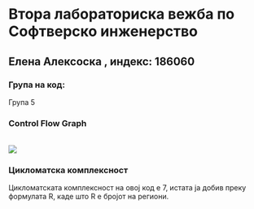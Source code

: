 # Втора лабораториска вежба по Софтверско инженерство
## Елена Алексоска , индекс: 186060
### Група на код:
Група 5
### Control Flow Graph

<br>
<img src="https://imgur.com/nL9ha2Y"/>
<br>

### Цикломатска комплексност
Цикломатската комплексност на овој код е 7, истата ја добив преку формулата R, каде што R е бројот на региони.
